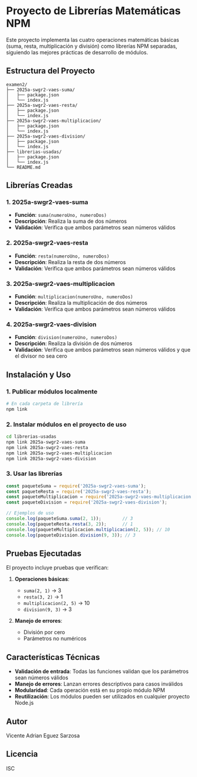 # Proyecto de Librerías Matemáticas NPM

Este proyecto implementa las cuatro operaciones matemáticas básicas (suma, resta, multiplicación y división) como librerías NPM separadas, siguiendo las mejores prácticas de desarrollo de módulos.

## Estructura del Proyecto

```
examen2/
├── 2025a-swgr2-vaes-suma/
│   ├── package.json
│   └── index.js
├── 2025a-swgr2-vaes-resta/
│   ├── package.json
│   └── index.js
├── 2025a-swgr2-vaes-multiplicacion/
│   ├── package.json
│   └── index.js
├── 2025a-swgr2-vaes-division/
│   ├── package.json
│   └── index.js
├── librerias-usadas/
│   ├── package.json
│   └── index.js
└── README.md
```

## Librerías Creadas

### 1. 2025a-swgr2-vaes-suma
- **Función**: `suma(numeroUno, numeroDos)`
- **Descripción**: Realiza la suma de dos números
- **Validación**: Verifica que ambos parámetros sean números válidos

### 2. 2025a-swgr2-vaes-resta
- **Función**: `resta(numeroUno, numeroDos)`
- **Descripción**: Realiza la resta de dos números
- **Validación**: Verifica que ambos parámetros sean números válidos

### 3. 2025a-swgr2-vaes-multiplicacion
- **Función**: `multiplicacion(numeroUno, numeroDos)`
- **Descripción**: Realiza la multiplicación de dos números
- **Validación**: Verifica que ambos parámetros sean números válidos

### 4. 2025a-swgr2-vaes-division
- **Función**: `division(numeroUno, numeroDos)`
- **Descripción**: Realiza la división de dos números
- **Validación**: Verifica que ambos parámetros sean números válidos y que el divisor no sea cero

## Instalación y Uso

### 1. Publicar módulos localmente
```bash
# En cada carpeta de librería
npm link
```

### 2. Instalar módulos en el proyecto de uso
```bash
cd librerias-usadas
npm link 2025a-swgr2-vaes-suma
npm link 2025a-swgr2-vaes-resta
npm link 2025a-swgr2-vaes-multiplicacion
npm link 2025a-swgr2-vaes-division
```

### 3. Usar las librerías
```javascript
const paqueteSuma = require('2025a-swgr2-vaes-suma');
const paqueteResta = require('2025a-swgr2-vaes-resta');
const paqueteMultiplicacion = require('2025a-swgr2-vaes-multiplicacion');
const paqueteDivision = require('2025a-swgr2-vaes-division');

// Ejemplos de uso
console.log(paqueteSuma.suma(2, 1));        // 3
console.log(paqueteResta.resta(3, 2));      // 1
console.log(paqueteMultiplicacion.multiplicacion(2, 5)); // 10
console.log(paqueteDivision.division(9, 3)); // 3
```

## Pruebas Ejecutadas

El proyecto incluye pruebas que verifican:

1. **Operaciones básicas**:
   - `suma(2, 1)` → 3
   - `resta(3, 2)` → 1
   - `multiplicacion(2, 5)` → 10
   - `division(9, 3)` → 3

2. **Manejo de errores**:
   - División por cero
   - Parámetros no numéricos

## Características Técnicas

- **Validación de entrada**: Todas las funciones validan que los parámetros sean números válidos
- **Manejo de errores**: Lanzan errores descriptivos para casos inválidos
- **Modularidad**: Cada operación está en su propio módulo NPM
- **Reutilización**: Los módulos pueden ser utilizados en cualquier proyecto Node.js

## Autor

Vicente Adrian Eguez Sarzosa

## Licencia

ISC 